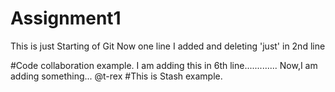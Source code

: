 # Assignment1
This is just Starting of Git
Now one line I added and deleting 'just' in 2nd line

#Code collaboration example.
I am adding this in 6th line.............
Now,I am adding something...
@t-rex 
#This is Stash example.
